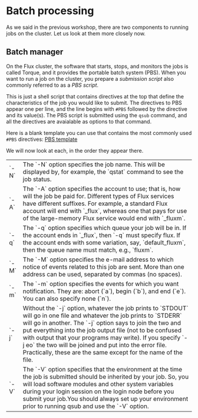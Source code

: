 # Batch processing

As we said in the previous workshop, there are two components to running jobs
on the cluster.  Let us look at them more closely now.

## Batch manager

On the Flux cluster, the software that starts, stops, and monitors the jobs
is called Torque, and it provides the portable batch system (PBS).  When you
want to run a job on the cluster, you prepare a _submission script_ also
commonly referred to as a _PBS script_.

This is just a shell script that contains directives at the top that define
the characteristics of the job you would like to submit.  The directives to
PBS appear one per line, and the line begins with `#PBS` followed by the
directive and its value(s).  The PBS script is submitted using the `qsub`
command, and all the directives are avaialable as options to that command.

Here is a blank template you can use that contains the most commonly used
`#PBS` directives:  [PBS template](./pbs_template.html)

We will now look at each, in the order they appear there.


<table>
  <tr>
    <td>`-N`</td>
    <td>The `-N` option specifies the job name. This will be displayed by,
    for example, the `qstat` command to see the job status.</td>
  </tr>


  <tr>
    <td>`-A`</td>
    <td>The `-A` option specifies the account to use; that is, how will the
      job be paid for. Different types of Flux services have different suffixes.
      For example, a standard Flux account will end with `_flux`, whereas one
      that pays for use of the large-memory Flux service would end with
      `_fluxm`.</td>
  </tr>

  <tr>
    <td>`-q`</td>
    <td>The `-q` option specifies which queue your job will be in. If the account
      ends in `_flux`, then `-q` must specify flux. If the account ends with some
      variation, say, `default_fluxm`, then the queue name must match,
      e.g., `fluxm`.</td>
  </tr>


  <tr>
    <td>`-M`</td>
    <td>The `-M` option specifies the e-mail address to which notice of events
      related to this job are sent. More than one address can be used, separated
      by commas (no spaces).</td>
  </tr>

  <tr>
    <td>`-m`</td>
    <td>The `-m` option specifies the events for which you want notification.
      They are: abort (`a`), begin (`b`), and end (`e`).  You can also specify
      none (`n`).</td>
  </tr>


  <tr>
    <td>`-j`</td>
    <td>Without the `-j` option, whatever the job prints to `STDOUT` will go
      in one file and whatever the job prints to `STDERR` will go in another.
      The `-j` option says to join the two and put everything into the job
      output file (not to be confused with output that your programs may write).
      If you specify `-j eo` the two will be joined and put into the
      error file. Practically, these are the same except for the name of the
      file.</td>
  </tr>

  <tr>
    <td>`-V`</td>
    <td>The `-V` option specifies that the environment at the time the job is
      submitted should be inherited by your job. So, you will load software
      modules and other system variables during your login session on the
      login node before you submit your job.You should always set up your
      environment prior to running qsub and use the `-V` option.</td>
  </tr>
</table>
